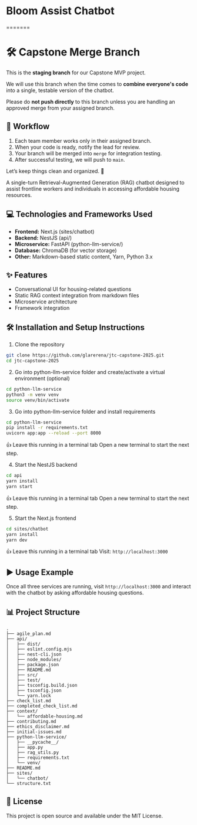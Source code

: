 
# Bloom Assist Chatbot

=======
# 🛠️ Capstone Merge Branch

This is the **staging branch** for our Capstone MVP project.

We will use this branch when the time comes to **combine everyone's code** into a single, testable version of the chatbot.

Please do **not push directly** to this branch unless you are handling an approved merge from your assigned branch.

## 🔁 Workflow

1. Each team member works only in their assigned branch.
2. When your code is ready, notify the lead for review.
3. Your branch will be merged into `merge` for integration testing.
4. After successful testing, we will push to `main`.

Let’s keep things clean and organized. 🚀

A single-turn Retrieval-Augmented Generation (RAG) chatbot designed to assist frontline workers and individuals in accessing affordable housing resources.

## 💻 Technologies and Frameworks Used

* **Frontend:** Next.js (sites/chatbot)
* **Backend:** NestJS (api/)
* **Microservice:** FastAPI (python-llm-service/)
* **Database:** ChromaDB (for vector storage)
* **Other:** Markdown-based static content, Yarn, Python 3.x

## ✨ Features

* Conversational UI for housing-related questions
* Static RAG context integration from markdown files
* Microservice architecture
* Framework integration

## 🛠️ Installation and Setup Instructions

1. Clone the repository
```bash
git clone https://github.com/glarerena/jtc-capstone-2025.git
cd jtc-capstone-2025
```

2. Go into python-llm-service folder and create/activate a virtual environment (optional)
```bash
cd python-llm-service
python3 -m venv venv
source venv/bin/activate
```

3. Go into python-llm-service folder and install requirements
```bash
cd python-llm-service
pip install -r requirements.txt
uvicorn app:app --reload --port 8000
```
👍 Leave this running in a terminal tab
Open a new terminal to start the next step.

4. Start the NestJS backend
```bash
cd api
yarn install
yarn start
```
👍 Leave this running in a terminal tab
Open a new terminal to start the next step.

5. Start the Next.js frontend
```bash
cd sites/chatbot
yarn install
yarn dev
```
👍 Leave this running in a terminal tab
Visit: `http://localhost:3000`

## ▶️ Usage Example

Once all three services are running, visit `http://localhost:3000` and interact with the chatbot by asking affordable housing questions.

## 📊 Project Structure

```
.
├── agile_plan.md
├── api/
│   ├── dist/
│   ├── eslint.config.mjs
│   ├── nest-cli.json
│   ├── node_modules/
│   ├── package.json
│   ├── README.md
│   ├── src/
│   ├── test/
│   ├── tsconfig.build.json
│   ├── tsconfig.json
│   └── yarn.lock
├── check_list.md
├── completed_check_list.md
├── context/
│   └── affordable-housing.md
├── contributing.md
├── ethics_disclaimer.md
├── initial-issues.md
├── python-llm-service/
│   ├── __pycache__/
│   ├── app.py
│   ├── rag_utils.py
│   ├── requirements.txt
│   └── venv/
├── README.md
├── sites/
│   └── chatbot/
└── structure.txt
```

## 📄 License

This project is open source and available under the MIT License.



